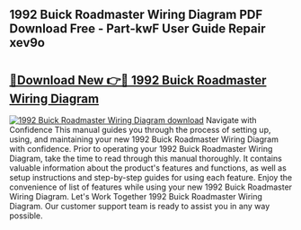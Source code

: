 ## 1992 Buick Roadmaster Wiring Diagram PDF Download Free - Part-kwF User Guide Repair xev9o

# <h2><a href="http://dfmlpnp.blite.top/?on=1992+Buick+Roadmaster+Wiring+Diagram">🔗Download New 👉🔴 1992 Buick Roadmaster Wiring Diagram</a></h2>

[![1992 Buick Roadmaster Wiring Diagram download](https://i.imgur.com/lujVjoI.png)](http://dfmlpnp.blite.top/?on=1992+Buick+Roadmaster+Wiring+Diagram)
Navigate with Confidence This manual guides you through the process of setting up, using, and maintaining your new 1992 Buick Roadmaster Wiring Diagram with confidence. Prior to operating your 1992 Buick Roadmaster Wiring Diagram, take the time to read through this manual thoroughly. It contains valuable information about the product's features and functions, as well as setup instructions and step-by-step guides for using each feature. Enjoy the convenience of list of features while using your new 1992 Buick Roadmaster Wiring Diagram. Let's Work Together 1992 Buick Roadmaster Wiring Diagram. Our customer support team is ready to assist you in any way possible.
